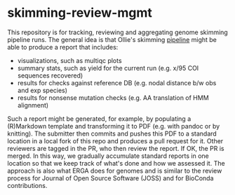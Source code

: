 # skimming-review-mgmt

This repository is for tracking, reviewing and aggregating genome skimming pipeline runs.
The general idea is that Ollie's skimming [pipeline](https://github.com/o-william-white/skim2mt)
might be able to produce a report that includes:

- visualizations, such as multiqc plots
- summary stats, such as yield for the current run (e.g. x/95 COI sequences recovered)
- results for checks against reference DB (e.g. nodal distance b/w obs and exp species)
- results for nonsense mutation checks (e.g. AA translation of HMM alignment)

Such a report might be generated, for example, by populating a (R)Markdown template and
transforming it to PDF (e.g. with pandoc or by knitting). The submitter then commits and
pushes this PDF to a standard location in a local fork of this repo and produces a pull
request for it. Other reviewers are tagged in the PR, who then review the report. If OK,
the PR is merged. In this way, we gradually accumulate standard reports in one location
so that we keep track of what's done and how we assessed it. The approach is also what 
ERGA does for genomes and is similar to the review process for Journal of Open Source 
Software (JOSS) and for BioConda contributions.
